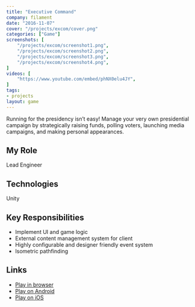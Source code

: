 ```yaml
---
title: "Executive Command"
company: filament
date: "2016-11-07"
cover: "/projects/excom/cover.png"
categories: ["Game"]
screenshots: [
    "/projects/excom/screenshot1.png",
    "/projects/excom/screenshot2.png",
    "/projects/excom/screenshot3.png",
    "/projects/excom/screenshot4.png",
]
videos: [
    "https://www.youtube.com/embed/phNX0elu4JY",
]
tags:
- projects
layout: game
---
```


Running for the presidency isn’t easy! Manage your very own presidential campaign by strategically raising funds, polling voters, launching media campaigns, and making personal appearances.

## My Role
Lead Engineer

## Technologies
Unity

## Key Responsibilities
* Implement UI and game logic
* External content management system for client
* Highly configurable and designer friendly event system
* Isometric pathfinding

## Links
* [Play in browser](https://www.icivics.org/games/executive-command)
* [Play on Android](https://play.google.com/store/apps/details?id=com.filament.icivics.executivecommand)
* [Play on iOS](https://itunes.apple.com/us/app/executive-command/id1084786851?mt=8)